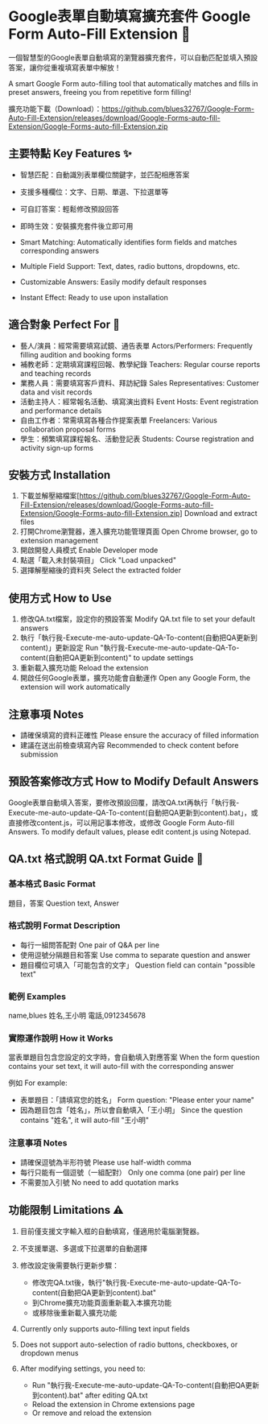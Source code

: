 # Google表單自動填寫擴充套件 Google Form Auto-Fill Extension 🚀

一個智慧型的Google表單自動填寫的瀏覽器擴充套件，可以自動匹配並填入預設答案，讓你從重複填寫表單中解放！

A smart Google Form auto-filling tool that automatically matches and fills in preset answers, freeing you from repetitive form filling!

擴充功能下載（Download）：https://github.com/blues32767/Google-Form-Auto-Fill-Extension/releases/download/Google-Forms-auto-fill-Extension/Google-Forms-auto-fill-Extension.zip

## 主要特點 Key Features ✨
- 智慧匹配：自動識別表單欄位關鍵字，並匹配相應答案
- 支援多種欄位：文字、日期、單選、下拉選單等
- 可自訂答案：輕鬆修改預設回答
- 即時生效：安裝擴充套件後立即可用

- Smart Matching: Automatically identifies form fields and matches corresponding answers
- Multiple Field Support: Text, dates, radio buttons, dropdowns, etc.
- Customizable Answers: Easily modify default responses
- Instant Effect: Ready to use upon installation

## 適合對象 Perfect For 👥
- 藝人/演員：經常需要填寫試鏡、通告表單
  Actors/Performers: Frequently filling audition and booking forms
- 補教老師：定期填寫課程回報、教學紀錄
  Teachers: Regular course reports and teaching records
- 業務人員：需要填寫客戶資料、拜訪紀錄
  Sales Representatives: Customer data and visit records
- 活動主持人：經常報名活動、填寫演出資料
  Event Hosts: Event registration and performance details
- 自由工作者：常需填寫各種合作提案表單
  Freelancers: Various collaboration proposal forms
- 學生：頻繁填寫課程報名、活動登記表
  Students: Course registration and activity sign-up forms

## 安裝方式 Installation
1. 下載並解壓縮檔案[https://github.com/blues32767/Google-Form-Auto-Fill-Extension/releases/download/Google-Forms-auto-fill-Extension/Google-Forms-auto-fill-Extension.zip]
   Download and extract files
2. 打開Chrome瀏覽器，進入擴充功能管理頁面
   Open Chrome browser, go to extension management
3. 開啟開發人員模式
   Enable Developer mode
4. 點選「載入未封裝項目」
   Click "Load unpacked"
5. 選擇解壓縮後的資料夾
   Select the extracted folder

## 使用方式 How to Use
1. 修改QA.txt檔案，設定你的預設答案
   Modify QA.txt file to set your default answers
2. 執行「執行我-Execute-me-auto-update-QA-To-content(自動把QA更新到content)」更新設定
   Run "執行我-Execute-me-auto-update-QA-To-content(自動把QA更新到content)" to update settings
3. 重新載入擴充功能
   Reload the extension
4. 開啟任何Google表單，擴充功能會自動運作
   Open any Google Form, the extension will work automatically

## 注意事項 Notes
- 請確保填寫的資料正確性
  Please ensure the accuracy of filled information
- 建議在送出前檢查填寫內容
  Recommended to check content before submission

## 預設答案修改方式 How to Modify Default Answers
Google表單自動填入答案，要修改預設回覆，請改QA.txt再執行「執行我-Execute-me-auto-update-QA-To-content(自動把QA更新到content).bat」，或直接修改content.js，可以用記事本修改，或修改
Google Form Auto-fill Answers. To modify default values, please edit content.js using Notepad.


## QA.txt 格式說明 QA.txt Format Guide 📝

### 基本格式 Basic Format
題目，答案
Question text, Answer

### 格式說明 Format Description
- 每行一組問答配對
  One pair of Q&A per line
- 使用逗號分隔題目和答案
  Use comma to separate question and answer
- 題目欄位可填入「可能包含的文字」
  Question field can contain "possible text"

### 範例 Examples
name,blues
姓名,王小明
電話,0912345678

### 實際運作說明 How it Works
當表單題目包含您設定的文字時，會自動填入對應答案
When the form question contains your set text, it will auto-fill with the corresponding answer

例如 For example:
- 表單題目：「請填寫您的姓名」
  Form question: "Please enter your name"
- 因為題目包含「姓名」，所以會自動填入「王小明」
  Since the question contains "姓名", it will auto-fill "王小明"

### 注意事項 Notes
- 請確保逗號為半形符號
  Please use half-width comma
- 每行只能有一個逗號（一組配對）
  Only one comma (one pair) per line
- 不需要加入引號
  No need to add quotation marks


## 功能限制 Limitations ⚠️
1. 目前僅支援文字輸入框的自動填寫，僅適用於電腦瀏覽器。
2. 不支援單選、多選或下拉選單的自動選擇
3. 修改設定後需要執行更新步驟：
   - 修改完QA.txt後，執行"執行我-Execute-me-auto-update-QA-To-content(自動把QA更新到content).bat"
   - 到Chrome擴充功能頁面重新載入本擴充功能
   - 或移除後重新載入擴充功能

1. Currently only supports auto-filling text input fields
2. Does not support auto-selection of radio buttons, checkboxes, or dropdown menus
3. After modifying settings, you need to:
   - Run "執行我-Execute-me-auto-update-QA-To-content(自動把QA更新到content).bat" after editing QA.txt
   - Reload the extension in Chrome extensions page
   - Or remove and reload the extension

